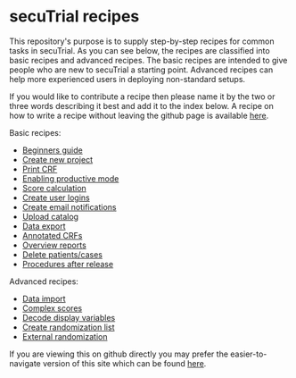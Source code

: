 # secuTrial recipes

This repository's purpose is to supply step-by-step recipes for common tasks in secuTrial. As you can see below, the recipes are classified into basic recipes and advanced recipes. The basic recipes are intended to give people who are new to secuTrial a starting point. Advanced recipes can help more experienced users in deploying non-standard setups. 

If you would like to contribute a recipe then please name it by the two or three words describing it best and add it to the index below. A recipe on how to write a recipe without leaving the github page is available [here](https://github.com/SwissClinicalTrialOrganisation/DM_secuTrial_recipes/tree/master/create_a_recipe).

Basic recipes:

- [Beginners guide](beginner_howto)
- [Create new project](create_new_project)
- [Print CRF](print_CRF)
- [Enabling productive mode](enable_productive_mode)
- [Score calculation](score_calculation)
- [Create user logins](create_user_logins)
- [Create email notifications](create_email_notification)
- [Upload catalog](upload_catalog)
- [Data export](export_data)
- [Annotated CRFs](annotated_crfs)
- [Overview reports](overview_reports)
- [Delete patients/cases](delete_patient)
- [Procedures after release](procedures_after_release)

Advanced recipes:

- [Data import](import_data)
- [Complex scores](score_calculation_advanced)
- [Decode display variables](decode_display_variables)
- [Create randomization list](create_randomization_list)
- [External randomization](external_randomization_list)

If you are viewing this on github directly you may prefer the easier-to-navigate version of this site which can be found [here](https://swissclinicaltrialorganisation.github.io/DM_secuTrial_recipes/).
